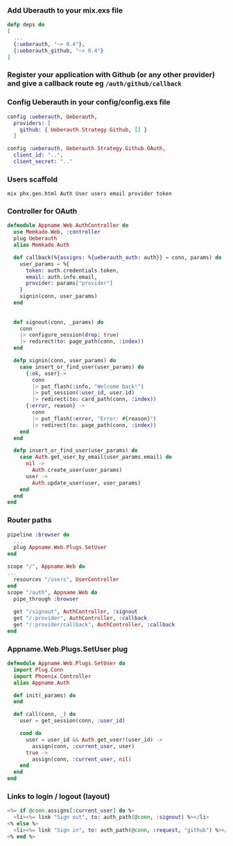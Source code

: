 ### Add Uberauth to your mix.exs file
```elixir
defp deps do
[
  ...
  {:ueberauth, "~> 0.4"},
  {:ueberauth_github, "~> 0.4"}
]
```

### Register your application with Github (or any other provider) and give a callback route eg `/auth/github/callback`

### Config Ueberauth in your config/config.exs file
```elixir
config :ueberauth, Ueberauth,
  providers: [
    github: { Ueberauth.Strategy.Github, [] }
  ]

config :ueberauth, Ueberauth.Strategy.Github.OAuth,
  client_id: "..",
  client_secret: ".."
```

### Users scaffold
```terminal
mix phx.gen.html Auth User users email provider token
```

### Controller for OAuth
```elixir
defmodule Appname.Web.AuthController do
  use Memkado.Web, :controller
  plug Ueberauth
  alias Memkado.Auth

  def callback(%{assigns: %{ueberauth_auth: auth}} = conn, params) do
    user_params = %{
      token: auth.credentials.token,
      email: auth.info.email,
      provider: params["provider"]
    }
    signin(conn, user_params)
  end
  
  
  def signout(conn, _params) do
    conn
    |> configure_session(drop: true)
    |> redirect(to: page_path(conn, :index))
  end

  defp signin(conn, user_params) do
    case insert_or_find_user(user_params) do
      {:ok, user}->
        conn
        |> put_flash(:info, "Welcome back!")
        |> put_session(:user_id, user.id)
        |> redirect(to: card_path(conn, :index))
      {:error, reason} ->
        conn
        |> put_flash(:error, "Error: #{reason}")
        |> redirect(to: page_path(conn, :index))
    end
  end

  defp insert_or_find_user(user_params) do
    case Auth.get_user_by_email(user_params.email) do
      nil ->
        Auth.create_user(user_params)
      user ->
        Auth.update_user(user, user_params)
    end
  end
end
```

### Router paths
```elixir
pipeline :browser do
  ...
  plug Appname.Web.Plugs.SetUser
end

scope "/", Appname.Web do
...
  resources "/users", UserController
end
scope "/auth", Appname.Web do
  pipe_through :browser
  
  get "/signout", AuthController, :signout
  get "/:provider", AuthController, :callback
  get "/:provider/callback", AuthController, :callback
end
```

### Appname.Web.Plugs.SetUser plug
```elixir
defmodule Appname.Web.Plugs.SetUser do
  import Plug.Conn
  import Phoenix.Controller
  alias Appname.Auth

  def init(_params) do
  end

  def call(conn, _) do
    user = get_session(conn, :user_id)

    cond do
      user = user_id && Auth.get_user!(user_id) ->
        assign(conn, :current_user, user)
      true ->
        assign(conn, :current_user, nil)
    end
  end
end

```

### Links to login / logout (layout)
```elixir
<%= if @conn.assigns[:current_user] do %>
  <li><%= link "Sign out", to: auth_path(@conn, :signout) %></li>
<% else %>
  <li><%= link "Sign in", to: auth_path(@conn, :request, "github") %></li>
<% end %>
```
